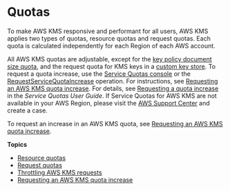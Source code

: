 # Quotas<a name="limits"></a>

To make AWS KMS responsive and performant for all users, AWS KMS applies two types of quotas, resource quotas and request quotas\. Each quota is calculated independently for each Region of each AWS account\.

All AWS KMS quotas are adjustable, except for the [key policy document size quota](resource-limits.md#key-policy-limit), and the request quota for KMS keys in a [custom key store](requests-per-second.md#rps-key-stores)\. To request a quota increase, use the [Service Quotas console](https://console.aws.amazon.com/servicequotas) or the [RequestServiceQuotaIncrease](https://docs.aws.amazon.com/servicequotas/2019-06-24/apireference/API_RequestServiceQuotaIncrease.html) operation\. For instructions, see [Requesting an AWS KMS quota increase](increase-quota.md)\. For details, see [Requesting a quota increase](https://docs.aws.amazon.com/servicequotas/latest/userguide/request-increase.html) in the *Service Quotas User Guide*\. If Service Quotas for AWS KMS are not available in your AWS Region, please visit the [AWS Support Center](https://console.aws.amazon.com/support/home) and create a case\. 

To request an increase in an AWS KMS quota, see [Requesting an AWS KMS quota increase](increase-quota.md)\.

**Topics**
+ [Resource quotas](resource-limits.md)
+ [Request quotas](requests-per-second.md)
+ [Throttling AWS KMS requests](throttling.md)
+ [Requesting an AWS KMS quota increase](increase-quota.md)